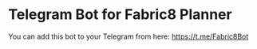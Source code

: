 # Telegram Bot for Fabric8 Planner

You can add this bot to your Telegram from here: https://t.me/Fabric8Bot
